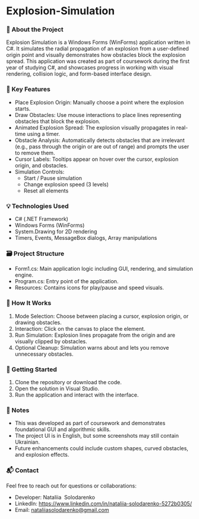# Explosion-Simulation

<h3><b>📌 About the Project</b></h3>

Explosion Simulation is a Windows Forms (WinForms) application written in C#. It simulates the radial propagation of an explosion from a user-defined origin point and visually demonstrates how obstacles block the explosion spread.
This application was created as part of coursework during the first year of studying C#, and showcases progress in working with visual rendering, collision logic, and form-based interface design.

<h3><b>🧩 Key Features</b></h3>

* Place Explosion Origin: Manually choose a point where the explosion starts.
* Draw Obstacles: Use mouse interactions to place lines representing obstacles that block the explosion.
* Animated Explosion Spread: The explosion visually propagates in real-time using a timer.
* Obstacle Analysis: Automatically detects obstacles that are irrelevant (e.g., pass through the origin or are out of range) and prompts the user to remove them.
* Cursor Labels: Tooltips appear on hover over the cursor, explosion origin, and obstacles.
* Simulation Controls:
    * Start / Pause simulation
    * Change explosion speed (3 levels)
    * Reset all elements

<h3><b>💡 Technologies Used</b></h3>

* C# (.NET Framework)
* Windows Forms (WinForms)
* System.Drawing for 2D rendering
* Timers, Events, MessageBox dialogs, Array manipulations

<h3><b>🗃 Project Structure</b></h3>

* Form1.cs: Main application logic including GUI, rendering, and simulation engine.
* Program.cs: Entry point of the application.
* Resources: Contains icons for play/pause and speed visuals.

<h3><b>📖 How It Works</b></h3>

1. Mode Selection: Choose between placing a cursor, explosion origin, or drawing obstacles.
2. Interaction: Click on the canvas to place the element.
3. Run Simulation: Explosion lines propagate from the origin and are visually clipped by obstacles.
4. Optional Cleanup: Simulation warns about and lets you remove unnecessary obstacles.

<h3><b>🚀 Getting Started</b></h3>

1. Clone the repository or download the code.
2. Open the solution in Visual Studio.
3. Run the application and interact with the interface.

<h3><b>📌 Notes</b></h3>

* This was developed as part of coursework and demonstrates foundational GUI and algorithmic skills.
* The project UI is in English, but some screenshots may still contain Ukrainian.
* Future enhancements could include custom shapes, curved obstacles, and explosion effects.

<h3><b>📬 Contact</b></h3>

Feel free to reach out for questions or collaborations:
* Developer: Nataliia  Solodarenko
* LinkedIn: https://www.linkedin.com/in/nataliia-solodarenko-5272b0305/
* Email: nataliiasolodarenko@gmail.com
